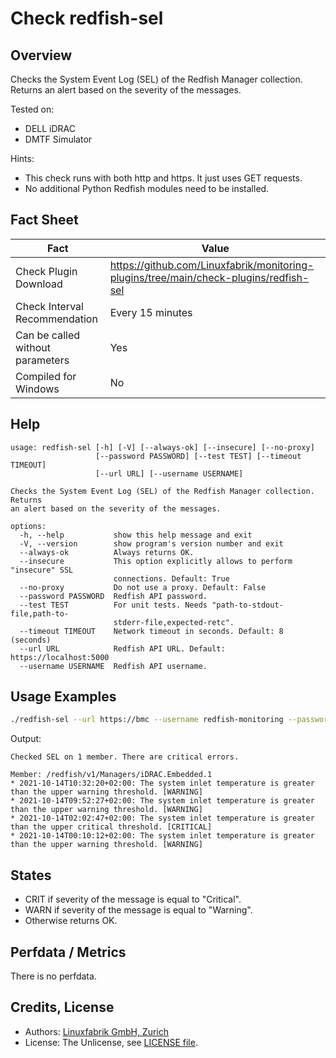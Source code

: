 # Check redfish-sel

## Overview

Checks the System Event Log (SEL) of the Redfish Manager collection. Returns an alert based on the severity of the messages.

Tested on:

* DELL iDRAC
* DMTF Simulator

Hints:

* This check runs with both http and https. It just uses GET requests.
* No additional Python Redfish modules need to be installed.


## Fact Sheet

| Fact | Value |
|----|----|
| Check Plugin Download                 | <https://github.com/Linuxfabrik/monitoring-plugins/tree/main/check-plugins/redfish-sel> |
| Check Interval Recommendation         | Every 15 minutes |
| Can be called without parameters      | Yes |
| Compiled for Windows                  | No |


## Help

```text
usage: redfish-sel [-h] [-V] [--always-ok] [--insecure] [--no-proxy]
                   [--password PASSWORD] [--test TEST] [--timeout TIMEOUT]
                   [--url URL] [--username USERNAME]

Checks the System Event Log (SEL) of the Redfish Manager collection. Returns
an alert based on the severity of the messages.

options:
  -h, --help           show this help message and exit
  -V, --version        show program's version number and exit
  --always-ok          Always returns OK.
  --insecure           This option explicitly allows to perform "insecure" SSL
                       connections. Default: True
  --no-proxy           Do not use a proxy. Default: False
  --password PASSWORD  Redfish API password.
  --test TEST          For unit tests. Needs "path-to-stdout-file,path-to-
                       stderr-file,expected-retc".
  --timeout TIMEOUT    Network timeout in seconds. Default: 8 (seconds)
  --url URL            Redfish API URL. Default: https://localhost:5000
  --username USERNAME  Redfish API username.
```


## Usage Examples

```bash
./redfish-sel --url https://bmc --username redfish-monitoring --password 'mypassword'
```

Output:

```text
Checked SEL on 1 member. There are critical errors.

Member: /redfish/v1/Managers/iDRAC.Embedded.1
* 2021-10-14T10:32:20+02:00: The system inlet temperature is greater than the upper warning threshold. [WARNING]
* 2021-10-14T09:52:27+02:00: The system inlet temperature is greater than the upper warning threshold. [WARNING]
* 2021-10-14T02:02:47+02:00: The system inlet temperature is greater than the upper critical threshold. [CRITICAL]
* 2021-10-14T00:10:12+02:00: The system inlet temperature is greater than the upper warning threshold. [WARNING]
```


## States

* CRIT if severity of the message is equal to "Critical".
* WARN if severity of the message is equal to "Warning".
* Otherwise returns OK.


## Perfdata / Metrics

There is no perfdata.


## Credits, License

* Authors: [Linuxfabrik GmbH, Zurich](https://www.linuxfabrik.ch)
* License: The Unlicense, see [LICENSE file](https://unlicense.org/).
